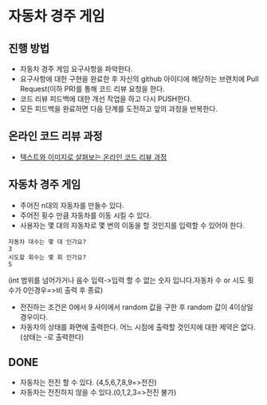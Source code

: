 # 자동차 경주 게임

## 진행 방법

* 자동차 경주 게임 요구사항을 파악한다.
* 요구사항에 대한 구현을 완료한 후 자신의 github 아이디에 해당하는 브랜치에 Pull Request(이하 PR)를 통해 코드 리뷰 요청을 한다.
* 코드 리뷰 피드백에 대한 개선 작업을 하고 다시 PUSH한다.
* 모든 피드백을 완료하면 다음 단계를 도전하고 앞의 과정을 반복한다.

## 온라인 코드 리뷰 과정

* [텍스트와 이미지로 살펴보는 온라인 코드 리뷰 과정](https://github.com/next-step/nextstep-docs/tree/master/codereview)

## 자동차 경주 게임


* 주어진 n대의 자동차를 만들수 있다.
* 주어진 횟수 만큼 자동차를 이동 시킬 수 있다.
* 사용자는 몇 대의 자동차로 몇 번의 이동을 할 것인지를 입력할 수 있어야 한다.
```
자동차 대수는 몇 대 인가요?
3
시도할 회수는 몇 회 인가요?
5
```
(int 범위를 넘어가거나 음수 입력->입력 할 수 없는 숫자 입니다.자동차 수 or 시도 횟수가 0인경우=>비 출력 후 종료)
* 전진하는 조건은 0에서 9 사이에서 random 값을 구한 후 random 값이 4이상일 경우이다.
* 자동차의 상태를 화면에 출력한다. 어느 시점에 출력할 것인지에 대한 제약은 없다.(상태는 -로 출력한다)

DONE
---------
*  자동차는 전진 할 수 있다. (4,5,6,7,8,9=>전진)
* 자동차는 전진하지 않을 수 있다.(0,1,2,3=>전진 불가)

